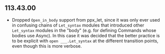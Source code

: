 ## 113.43.00

- Dropped `Open_in_body` support from ppx\_let, since it was only ever used
  in confusing chains of `Let_syntax` modules that introduced other
  `Let_syntax` modules in the "body" (e.g. for defining Commands whose
  bodies use Async).  In this case it was decided that the better
  practice is to be explicit with `open ___.Let_syntax` at the different
  transition points, even though this is more verbose.
